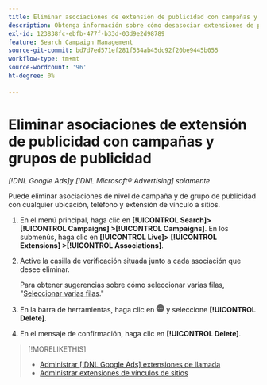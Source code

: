 ```yaml
---
title: Eliminar asociaciones de extensión de publicidad con campañas y grupos de publicidad
description: Obtenga información sobre cómo desasociar extensiones de publicidad con campañas y grupos de publicidad.
exl-id: 123838fc-ebfb-477f-b33d-03d9e2d98789
feature: Search Campaign Management
source-git-commit: bd7d7ed571ef281f534ab45dc92f20be9445b055
workflow-type: tm+mt
source-wordcount: '96'
ht-degree: 0%

---
```


# Eliminar asociaciones de extensión de publicidad con campañas y grupos de publicidad

*[!DNL Google Ads]y [!DNL Microsoft® Advertising] solamente*

Puede eliminar asociaciones de nivel de campaña y de grupo de publicidad con cualquier ubicación, teléfono y extensión de vínculo a sitios.

1. En el menú principal, haga clic en **[!UICONTROL Search]> [!UICONTROL Campaigns] >[!UICONTROL Campaigns]**. En los submenús, haga clic en **[!UICONTROL Live]> [!UICONTROL Extensions] >[!UICONTROL Associations]**.

1. Active la casilla de verificación situada junto a cada asociación que desee eliminar.

   Para obtener sugerencias sobre cómo seleccionar varias filas, &quot;[Seleccionar varias filas](/help/search-social-commerce/common-tasks/navigation-editing-selection/multiple-rows-select.md).&quot;

1. En la barra de herramientas, haga clic en ![Más](/help/search-social-commerce/assets/more.png "Más") y seleccione **[!UICONTROL Delete]**.

1. En el mensaje de confirmación, haga clic en **[!UICONTROL Delete]**.

>[!MORELIKETHIS]
>
>* [Administrar [!DNL Google Ads] extensiones de llamada](/help/search-social-commerce/campaign-management/campaigns/callout-extension-manage.md)
>* [Administrar extensiones de vínculos de sitios](sitelink-extension-manage.md)
